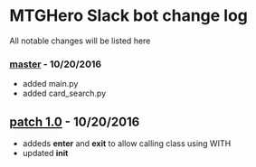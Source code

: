 # MTGHero Slack bot change log 
All notable changes will be listed here 

### [master](https://github.com/cryocaustik/MTGHero/tree/master) - 10/20/2016 
- added main.py
- added card_search.py

## [patch 1.0](https://github.com/cryocaustik/MTGHero/tree/MTGHero-patch-1) - 10/20/2016
- addeds __enter__ and __exit__ to allow calling class using WITH
- updated __init__ 
